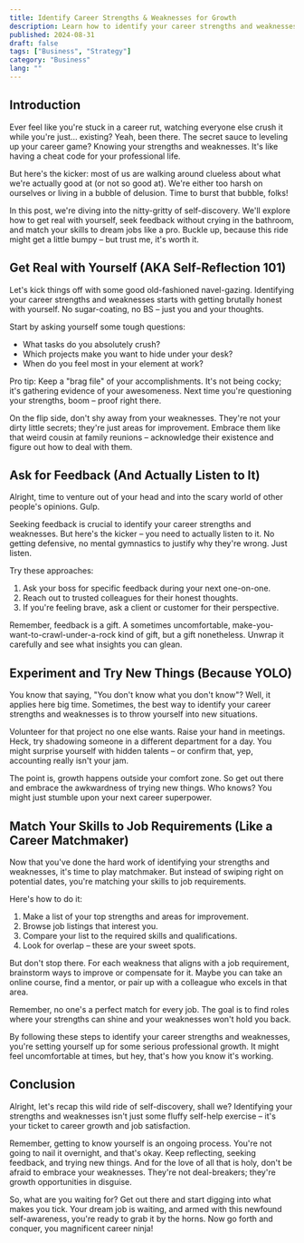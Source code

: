 ```yaml
---
title: Identify Career Strengths & Weaknesses for Growth
description: Learn how to identify your career strengths and weaknesses for professional growth. Discover self-reflection techniques and strategies for career advancement.
published: 2024-08-31
draft: false
tags: ["Business", "Strategy"]
category: "Business"
lang: ""
---
```


<!-- ![Hero Image](./heroImage.jpg) -->

## Introduction

Ever feel like you're stuck in a career rut, watching everyone else crush it while you're just... existing? Yeah, been there. The secret sauce to leveling up your career game? Knowing your strengths and weaknesses. It's like having a cheat code for your professional life.

But here's the kicker: most of us are walking around clueless about what we're actually good at (or not so good at). We're either too harsh on ourselves or living in a bubble of delusion. Time to burst that bubble, folks!


In this post, we're diving into the nitty-gritty of self-discovery. We'll explore how to get real with yourself, seek feedback without crying in the bathroom, and match your skills to dream jobs like a pro. Buckle up, because this ride might get a little bumpy – but trust me, it's worth it.

## Get Real with Yourself (AKA Self-Reflection 101)

Let's kick things off with some good old-fashioned navel-gazing. Identifying your career strengths and weaknesses starts with getting brutally honest with yourself. No sugar-coating, no BS – just you and your thoughts.

Start by asking yourself some tough questions:

- What tasks do you absolutely crush?
- Which projects make you want to hide under your desk?
- When do you feel most in your element at work?

Pro tip: Keep a "brag file" of your accomplishments. It's not being cocky; it's gathering evidence of your awesomeness. Next time you're questioning your strengths, boom – proof right there.

On the flip side, don't shy away from your weaknesses. They're not your dirty little secrets; they're just areas for improvement. Embrace them like that weird cousin at family reunions – acknowledge their existence and figure out how to deal with them.

## Ask for Feedback (And Actually Listen to It)

Alright, time to venture out of your head and into the scary world of other people's opinions. Gulp.

Seeking feedback is crucial to identify your career strengths and weaknesses. But here's the kicker – you need to actually listen to it. No getting defensive, no mental gymnastics to justify why they're wrong. Just listen.

Try these approaches:

1. Ask your boss for specific feedback during your next one-on-one.
2. Reach out to trusted colleagues for their honest thoughts.
3. If you're feeling brave, ask a client or customer for their perspective.

Remember, feedback is a gift. A sometimes uncomfortable, make-you-want-to-crawl-under-a-rock kind of gift, but a gift nonetheless. Unwrap it carefully and see what insights you can glean.

## Experiment and Try New Things (Because YOLO)

You know that saying, "You don't know what you don't know"? Well, it applies here big time. Sometimes, the best way to identify your career strengths and weaknesses is to throw yourself into new situations.

Volunteer for that project no one else wants. Raise your hand in meetings. Heck, try shadowing someone in a different department for a day. You might surprise yourself with hidden talents – or confirm that, yep, accounting really isn't your jam.

The point is, growth happens outside your comfort zone. So get out there and embrace the awkwardness of trying new things. Who knows? You might just stumble upon your next career superpower.

## Match Your Skills to Job Requirements (Like a Career Matchmaker)

Now that you've done the hard work of identifying your strengths and weaknesses, it's time to play matchmaker. But instead of swiping right on potential dates, you're matching your skills to job requirements.

Here's how to do it:

1. Make a list of your top strengths and areas for improvement.
2. Browse job listings that interest you.
3. Compare your list to the required skills and qualifications.
4. Look for overlap – these are your sweet spots.

But don't stop there. For each weakness that aligns with a job requirement, brainstorm ways to improve or compensate for it. Maybe you can take an online course, find a mentor, or pair up with a colleague who excels in that area.

Remember, no one's a perfect match for every job. The goal is to find roles where your strengths can shine and your weaknesses won't hold you back.

By following these steps to identify your career strengths and weaknesses, you're setting yourself up for some serious professional growth. It might feel uncomfortable at times, but hey, that's how you know it's working.

## Conclusion

Alright, let's recap this wild ride of self-discovery, shall we? Identifying your strengths and weaknesses isn't just some fluffy self-help exercise – it's your ticket to career growth and job satisfaction.

Remember, getting to know yourself is an ongoing process. You're not going to nail it overnight, and that's okay. Keep reflecting, seeking feedback, and trying new things. And for the love of all that is holy, don't be afraid to embrace your weaknesses. They're not deal-breakers; they're growth opportunities in disguise.

So, what are you waiting for? Get out there and start digging into what makes you tick. Your dream job is waiting, and armed with this newfound self-awareness, you're ready to grab it by the horns. Now go forth and conquer, you magnificent career ninja!
